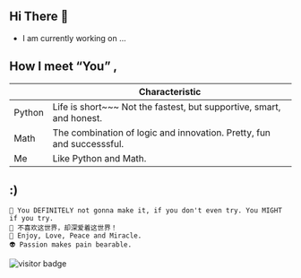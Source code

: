 


## Hi There 👋

 - I am currently working on ...



## How I meet “You” ,

|        | Characteristic                                                                        |
|--------|---------------------------------------------------------------------------------------|  
| Python |  Life is short~~~ Not the fastest, but supportive, smart, and honest.                 |  
|  Math  |  The combination of logic and innovation. Pretty, fun and successsful.                | 
|  Me    |  Like Python and Math.                                                                |


## :)
    🎯 You DEFINITELY not gonna make it, if you don't even try. You MIGHT if you try. 
    💋 不喜欢这世界，却深爱着这世界！
    🌈 Enjoy, Love, Peace and Miracle.
    👽 Passion makes pain bearable.


![visitor badge](https://visitor-badge.glitch.me/badge?page_id=ouerxiao.visitor-badge)

